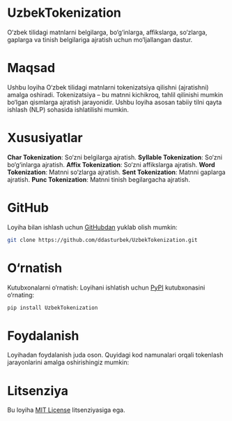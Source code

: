 # UzbekTokenization
O‘zbek tilidagi matnlarni belgilarga, bo‘g‘inlarga, affikslarga, so‘zlarga, gaplarga va tinish belgilariga ajratish uchun mo‘ljallangan dastur.

# Maqsad
Ushbu loyiha O‘zbek tilidagi matnlarni tokenizatsiya qilishni (ajratishni) amalga oshiradi. Tokenizatsiya – bu matnni kichikroq, tahlil qilinishi mumkin bo‘lgan qismlarga ajratish jarayonidir. Ushbu loyiha asosan tabiiy tilni qayta ishlash (NLP) sohasida ishlatilishi mumkin.

# Xususiyatlar
**Char Tokenization**: So‘zni belgilarga ajratish.
**Syllable Tokenization**: So‘zni bo‘g‘inlarga ajratish.
**Affix Tokenization**: So‘zni affikslarga ajratish.
**Word Tokenization**: Matnni so‘zlarga ajratish.
**Sent Tokenization**: Matnni gaplarga ajratish.
**Punc Tokenization**: Matnni tinish begilargacha ajratish.

# GitHub
Loyiha bilan ishlash uchun [GitHubdan](https://github.com/ddasturbek/UzbekTokenization) yuklab olish mumkin:
```bash
git clone https://github.com/ddasturbek/UzbekTokenization.git
```

# O‘rnatish
Kutubxonalarni o‘rnatish: Loyihani ishlatish uchun [PyPI](https://pypi.org/project/UzbekTokenization) kutubxonasini o‘rnating:
```bash
pip install UzbekTokenization
```

# Foydalanish
Loyihadan foydalanish juda oson. Quyidagi kod namunalari orqali tokenlash jarayonlarini amalga oshirishingiz mumkin:



# Litsenziya
Bu loyiha [MIT License](https://github.com/ddasturbek/UzbekTokenization?tab=MIT-1-ov-file) litsenziyasiga ega.
